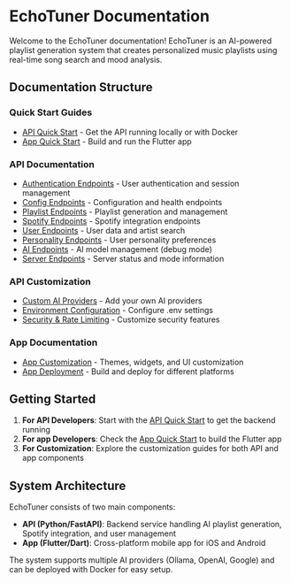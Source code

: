 # EchoTuner Documentation

Welcome to the EchoTuner documentation! EchoTuner is an AI-powered playlist generation system that creates personalized music playlists using real-time song search and mood analysis.

## Documentation Structure

### Quick Start Guides
- [API Quick Start](api/quick-start.md) - Get the API running locally or with Docker
- [App Quick Start](app/quick-start.md) - Build and run the Flutter app

### API Documentation
- [Authentication Endpoints](api/endpoints/auth.md) - User authentication and session management
- [Config Endpoints](api/endpoints/config.md) - Configuration and health endpoints
- [Playlist Endpoints](api/endpoints/playlist.md) - Playlist generation and management
- [Spotify Endpoints](api/endpoints/spotify.md) - Spotify integration endpoints
- [User Endpoints](api/endpoints/user.md) - User data and artist search
- [Personality Endpoints](api/endpoints/personality.md) - User personality preferences
- [AI Endpoints](api/endpoints/ai.md) - AI model management (debug mode)
- [Server Endpoints](api/endpoints/server.md) - Server status and mode information

### API Customization
- [Custom AI Providers](api/customization/ai-providers.md) - Add your own AI providers
- [Environment Configuration](api/customization/environment.md) - Configure .env settings
- [Security & Rate Limiting](api/customization/security.md) - Customize security features

### App Documentation
- [App Customization](app/customization.md) - Themes, widgets, and UI customization
- [App Deployment](app/deployment.md) - Build and deploy for different platforms

## Getting Started

1. **For API Developers**: Start with the [API Quick Start](api/quick-start.md) to get the backend running
2. **For app Developers**: Check the [App Quick Start](app/quick-start.md) to build the Flutter app
3. **For Customization**: Explore the customization guides for both API and app components

## System Architecture

EchoTuner consists of two main components:

- **API (Python/FastAPI)**: Backend service handling AI playlist generation, Spotify integration, and user management
- **App (Flutter/Dart)**: Cross-platform mobile app for iOS and Android

The system supports multiple AI providers (Ollama, OpenAI, Google) and can be deployed with Docker for easy setup.
